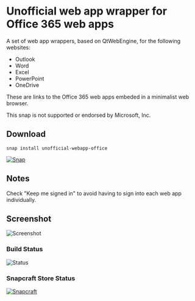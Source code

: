# Unofficial web app wrapper for Office 365 web apps

A set of web app wrappers, based on QtWebEngine, for the following websites:

- Outlook
- Word
- Excel
- PowerPoint
- OneDrive

These are links to the Office 365 web apps embeded in a minimalist web browser.

This snap is not supported or endorsed by Microsoft, Inc.

## Download

```
snap install unofficial-webapp-office
```

[![Snap](https://snapcraft.io/static/images/badges/en/snap-store-black.svg)](https://snapcraft.io/unofficial-webapp-office)

## Notes

Check "Keep me signed in" to avoid having to sign into each web app individually.

## Screenshot

![Screenshot](https://res.cloudinary.com/canonical/image/fetch/f_auto,q_auto,fl_sanitize,w_819,h_614/https://dashboard.snapcraft.io/site_media/appmedia/2019/12/Screenshot_from_2019-12-14_01-27-09.png)

### Build Status

![Status](https://github.com/sirredbeard/unofficial-webapp-office/workflows/snapcraft/badge.svg)

### Snapcraft Store Status

[![Snapcraft](https://snapcraft.io/unofficial-webapp-office/badge.svg)](https://snapcraft.io/unofficial-webapp-office)
